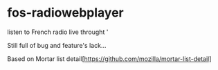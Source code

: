 # fos-radiowebplayer

listen to French radio live throught '<audio>'

Still full of bug and feature's lack...

Based on Mortar list detail[https://github.com/mozilla/mortar-list-detail]
